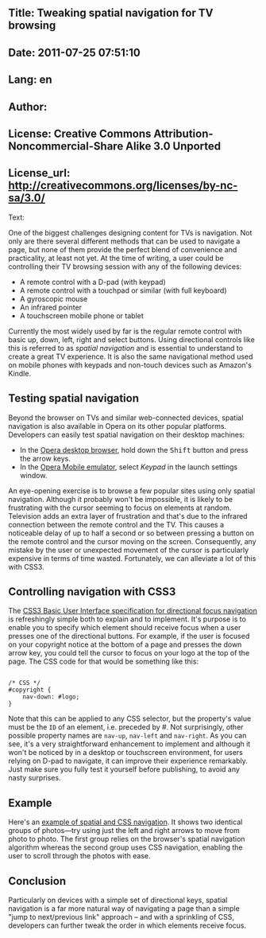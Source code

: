 Title: Tweaking spatial navigation for TV browsing
----
Date: 2011-07-25 07:51:10
----
Lang: en
----
Author: 
----
License: Creative Commons Attribution-Noncommercial-Share Alike 3.0 Unported
----
License_url: http://creativecommons.org/licenses/by-nc-sa/3.0/
----
Text:

<p>One of the biggest challenges designing content for TVs is navigation. Not only are there several different methods that can be used to navigate a page, but none of them provide the perfect blend of convenience and practicality, at least not yet. At the time of writing, a user could be controlling their TV browsing session with any of the following devices:</p>

<ul>
    <li>A remote control with a D-pad (with keypad)</li>
    <li>A remote control with a touchpad or similar (with full keyboard)</li>
    <li>A gyroscopic mouse</li>
    <li>An infrared pointer</li>
    <li>A touchscreen mobile phone or tablet</li>
</ul>

<p>Currently the most widely used by far is the regular remote control with basic up, down, left, right and select buttons. Using directional controls like this is referred to as <dfn>spatial navigation</dfn> and is essential to understand to create a great TV experience. It is also the same navigational method used on mobile phones with keypads and non-touch devices such as Amazon&#39;s Kindle.</p>

<h2>Testing spatial navigation</h2>

<p>Beyond the browser on TVs and similar web-connected devices, spatial navigation is also available in Opera on its other popular platforms. Developers can easily test spatial navigation on their desktop machines:</p>

<ul>
    <li>In the <a href="http://www.opera.com/browser/">Opera desktop browser</a>, hold down the <kbd>Shift</kbd> button and press the arrow keys.</li>
    <li>In the <a href="http://www.opera.com/developer/tools/mobile/">Opera Mobile emulator</a>, select <i>Keypad</i> in the launch settings window.</li>
</ul>

<p>An eye-opening exercise is to browse a few popular sites using only spatial navigation. Although it probably won&#39;t be impossible, it is likely to be frustrating with the cursor seeming to focus on elements at random. Television adds an extra layer of frustration and that&#39;s due to the infrared connection between the remote control and the TV. This causes a noticeable delay of up to half a second or so between pressing a button on the remote control and the cursor moving on the screen. Consequently, any mistake by the user or unexpected movement of the cursor is particularly expensive in terms of time wasted. Fortunately, we can alleviate a lot of this with CSS3.</p>

<h2>Controlling navigation with CSS3</h2>

<p>The <a href="http://www.w3.org/TR/css3-ui/#nav-dir">CSS3 Basic User Interface specification for directional focus navigation</a> is refreshingly simple both to explain and to implement. It&#39;s purpose is to enable you to specify which element should receive focus when a user presses one of the directional buttons. For example, if the user is focused on your copyright notice at the bottom of a page and presses the down arrow key, you could tell the cursor to focus on your logo at the top of the page. The CSS code for that would be something like this:</p>

<pre><code>
/* CSS */
#copyright {
    nav-down: #logo;
}
</code></pre>

<p>Note that this can be applied to any CSS selector, but the property&#39;s value must be the <code>ID</code> of an element, i.e. preceded by #. Not surprisingly, other possible property names are <code>nav-up</code>, <code>nav-left</code> and <code>nav-right</code>. As you can see, it&#39;s a very straightforward enhancement to implement and although it won&#39;t be noticed by in a desktop or touchscreen environment, for users relying on D-pad to navigate, it can improve their experience remarkably. Just make sure you fully test it yourself before publishing, to avoid any nasty surprises.</p>

<h2>Example</h2>

<p>Here&#39;s an <a href="http://dev.opera.com/static/articles/2011/tweaking-spatial-navigation-for-tv-browsing/">example of spatial and CSS navigation</a>. It shows two identical groups of photos&#x2014;try using just the left and right arrows to move from photo to photo. The first group relies on the browser&#39;s spatial navigation algorithm whereas the second group uses CSS navigation, enabling the user to scroll through the photos with ease.</p>

<h2>Conclusion</h2>

<p>Particularly on devices with a simple set of directional keys, spatial navigation is a far more natural way of navigating a page than a simple &quot;jump to next/previous link&quot; approach – and with a sprinkling of CSS, developers can further tweak the order in which elements receive focus.</p>

